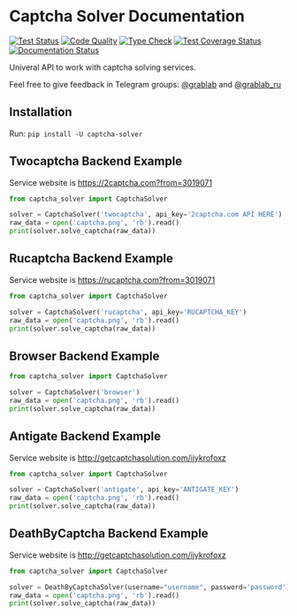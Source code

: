 # Captcha Solver Documentation

[![Test Status](https://github.com/lorien/captcha_solver/actions/workflows/test.yml/badge.svg)](https://github.com/lorien/captcha_solver/actions/workflows/test.yml)
[![Code Quality](https://github.com/lorien/captcha_solver/actions/workflows/check.yml/badge.svg)](https://github.com/lorien/captcha_solver/actions/workflows/test.yml)
[![Type Check](https://github.com/lorien/captcha_solver/actions/workflows/mypy.yml/badge.svg)](https://github.com/lorien/captcha_solver/actions/workflows/mypy.yml)
[![Test Coverage Status](https://coveralls.io/repos/github/lorien/captcha_solver/badge.svg)](https://coveralls.io/github/lorien/captcha_solver)
[![Documentation Status](https://readthedocs.org/projects/captcha_solver/badge/?version=latest)](https://captcha_solver.readthedocs.org)

Univeral API to work with captcha solving services.

Feel free to give feedback in Telegram groups: [@grablab](https://t.me/grablab) and [@grablab\_ru](https://t.me/grablab_ru)

## Installation

Run: `pip install -U captcha-solver`

## Twocaptcha Backend Example

Service website is https://2captcha.com?from=3019071

```python
from captcha_solver import CaptchaSolver

solver = CaptchaSolver('twocaptcha', api_key='2captcha.com API HERE')
raw_data = open('captcha.png', 'rb').read()
print(solver.solve_captcha(raw_data))
```

## Rucaptcha Backend Example

Service website is https://rucaptcha.com?from=3019071

```python
from captcha_solver import CaptchaSolver

solver = CaptchaSolver('rucaptcha', api_key='RUCAPTCHA_KEY')
raw_data = open('captcha.png', 'rb').read()
print(solver.solve_captcha(raw_data))
```

## Browser Backend Example
```python
from captcha_solver import CaptchaSolver

solver = CaptchaSolver('browser')
raw_data = open('captcha.png', 'rb').read()
print(solver.solve_captcha(raw_data))
```

## Antigate Backend Example

Service website is http://getcaptchasolution.com/ijykrofoxz

```python
from captcha_solver import CaptchaSolver

solver = CaptchaSolver('antigate', api_key='ANTIGATE_KEY')
raw_data = open('captcha.png', 'rb').read()
print(solver.solve_captcha(raw_data))
```

## DeathByCaptcha Backend Example

Service website is http://getcaptchasolution.com/ijykrofoxz

```python
from captcha_solver import CaptchaSolver

solver = DeathByCaptchaSolver(username="username", password='password')
raw_data = open('captcha.png', 'rb').read()
print(solver.solve_captcha(raw_data))
```
